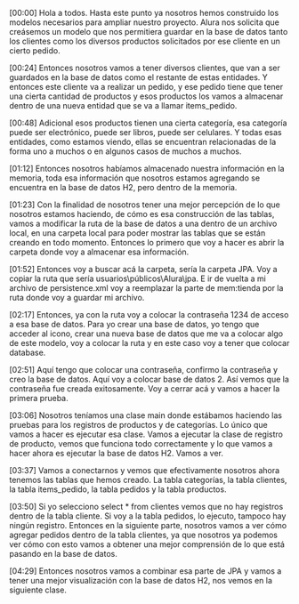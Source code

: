 [00:00] Hola a todos. Hasta este punto ya nosotros hemos construido los modelos necesarios para ampliar nuestro proyecto. Alura nos solicita que creásemos un modelo que nos permitiera guardar en la base de datos tanto los clientes como los diversos productos solicitados por ese cliente en un cierto pedido.

[00:24] Entonces nosotros vamos a tener diversos clientes, que van a ser guardados en la base de datos como el restante de estas entidades. Y entonces este cliente va a realizar un pedido, y ese pedido tiene que tener una cierta cantidad de productos y esos productos los vamos a almacenar dentro de una nueva entidad que se va a llamar items_pedido.

[00:48] Adicional esos productos tienen una cierta categoría, esa categoría puede ser electrónico, puede ser libros, puede ser celulares. Y todas esas entidades, como estamos viendo, ellas se encuentran relacionadas de la forma uno a muchos o en algunos casos de muchos a muchos.

[01:12] Entonces nosotros habíamos almacenado nuestra información en la memoria, toda esa información que nosotros estamos agregando se encuentra en la base de datos H2, pero dentro de la memoria.

[01:23] Con la finalidad de nosotros tener una mejor percepción de lo que nosotros estamos haciendo, de cómo es esa construcción de las tablas, vamos a modificar la ruta de la base de datos a una dentro de un archivo local, en una carpeta local para poder mostrar las tablas que se están creando en todo momento. Entonces lo primero que voy a hacer es abrir la carpeta donde voy a almacenar esa información.

[01:52] Entonces voy a buscar acá la carpeta, sería la carpeta JPA. Voy a copiar la ruta que sería usuarios\públicos\Alura\jpa. E ir de vuelta a mi archivo de persistence.xml voy a reemplazar la parte de mem:tienda por la ruta donde voy a guardar mi archivo.

[02:17] Entonces, ya con la ruta voy a colocar la contraseña 1234 de acceso a esa base de datos. Para yo crear una base de datos, yo tengo que acceder al icono, crear una nueva base de datos que me va a colocar algo de este modelo, voy a colocar la ruta y en este caso voy a tener que colocar database.

[02:51] Aquí tengo que colocar una contraseña, confirmo la contraseña y creo la base de datos. Aquí voy a colocar base de datos 2. Así vemos que la contraseña fue creada exitosamente. Voy a cerrar acá y vamos a hacer la primera prueba.

[03:06] Nosotros teníamos una clase main donde estábamos haciendo las pruebas para los registros de productos y de categorías. Lo único que vamos a hacer es ejecutar esa clase. Vamos a ejecutar la clase de registro de producto, vemos que funciona todo correctamente y lo que vamos a hacer ahora es ejecutar la base de datos H2. Vamos a ver.

[03:37] Vamos a conectarnos y vemos que efectivamente nosotros ahora tenemos las tablas que hemos creado. La tabla categorías, la tabla clientes, la tabla items_pedido, la tabla pedidos y la tabla productos.

[03:50] Si yo selecciono select * from clientes vemos que no hay registros dentro de la tabla cliente. Si voy a la tabla pedidos, lo ejecuto, tampoco hay ningún registro. Entonces en la siguiente parte, nosotros vamos a ver cómo agregar pedidos dentro de la tabla clientes, ya que nosotros ya podemos ver cómo con esto vamos a obtener una mejor comprensión de lo que está pasando en la base de datos.

[04:29] Entonces nosotros vamos a combinar esa parte de JPA y vamos a tener una mejor visualización con la base de datos H2, nos vemos en la siguiente clase.